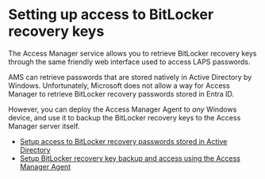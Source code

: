 # Setting up access to BitLocker recovery keys
The Access Manager service allows you to retrieve BitLocker recovery keys through the same friendly web interface used to access LAPS passwords.

AMS can retrieve passwords that are stored natively in Active Directory by Windows.
Unfortunately, Microsoft does not allow a way for Access Manager to retrieve BitLocker recovery passwords stored in Entra ID.

However, you can deploy the Access Manager Agent to *any* Windows device, and use it to backup the BitLocker recovery keys to the Access Manager server itself.

* [Setup access to BitLocker recovery passwords stored in Active Directory](setting-up-bitlocker-ad.md)
* [Setup BitLocker recovery key backup and access using the Access Manager Agent](setting-up-bitlocker-ams.md)